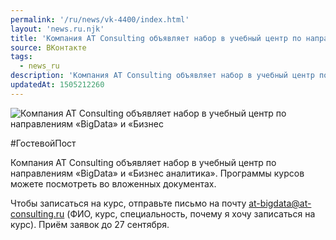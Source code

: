 ```yaml
---
permalink: '/ru/news/vk-4400/index.html'
layout: 'news.ru.njk'
title: 'Компания AT Consulting объявляет набор в учебный центр по направлениям «BigData» и «Бизнес аналитика»'
source: ВКонтакте
tags:
  - news_ru
description: 'Компания AT Consulting объявляет набор в учебный центр по направлениям «BigData» и «Бизнес аналитика»'
updatedAt: 1505212260
---
```

![Компания AT Consulting объявляет набор в учебный центр по направлениям «BigData» и «Бизнес](https://sun9-57.userapi.com/impf/m-LfeYl-7RxWNiGCkSdNcT5-_Z-jeoobroB3Rg/253GwsfOnL4.jpg?size=1280x853&quality=96&sign=04b57294c6e3732948d74d144434ab71&c_uniq_tag=L36i1_WdSzuqnJnSPLG9rk2T97BDrwk8naL4Ibcc4SM&type=album)

#ГостевойПост

Компания AT Consulting объявляет набор в учебный центр по направлениям «BigData» и «Бизнес аналитика». Программы курсов можете посмотреть во вложенных документах.

Чтобы записаться на курс, отправьте письмо на почту at-bigdata@at-consulting.ru (ФИО, курс, специальность, почему я хочу записаться на курс). Приём заявок до 27 сентября.
